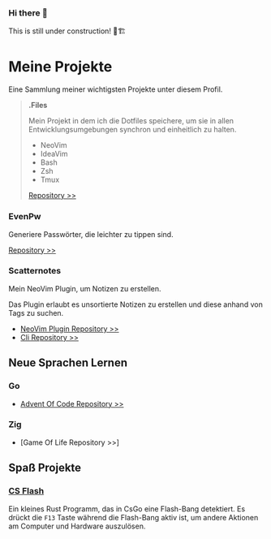 ### Hi there 👋

This is still under construction! 🚧🏗

# Meine Projekte

Eine Sammlung meiner wichtigsten Projekte unter diesem Profil.

> **.Files**
>
> Mein Projekt in dem ich die Dotfiles speichere,
> um sie in allen Entwicklungsumgebungen synchron und einheitlich zu halten.
>
> - NeoVim
> - IdeaVim
> - Bash
> - Zsh
> - Tmux
>
> [Repository >>](https://github.com/Lukas412/.files)

### EvenPw

Generiere Passwörter, die leichter zu tippen sind.

[Repository >>](https://github.com/lukas412/evenpw)

### Scatternotes

Mein NeoVim Plugin, um Notizen zu erstellen.

Das Plugin erlaubt es unsortierte Notizen zu erstellen und
diese anhand von Tags zu suchen.

- [NeoVim Plugin Repository >>](https://github.com/lukas412/scatternotes.nvim)
- [Cli Repository >>](https://github.com/lukas412/scatternotes)

## Neue Sprachen Lernen

### Go

- [Advent Of Code Repository >>](https://github.com/Lukas412/advent_of_code_2022)

### Zig

- [Game Of Life Repository >>]

## Spaß Projekte

### [CS Flash](https://github.com/Lukas412/cs_flash)

Ein kleines Rust Programm, das in CsGo eine Flash-Bang detektiert.
Es drückt die `F13` Taste während die Flash-Bang aktiv ist,
um andere Aktionen am Computer und Hardware auszulösen.

